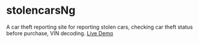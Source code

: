 # stolencarsNg
A car theft reporting site for reporting stolen cars, checking car theft status before purchase, VIN decoding.
[Live Demo](https://stolencars.herokuapp.com)


